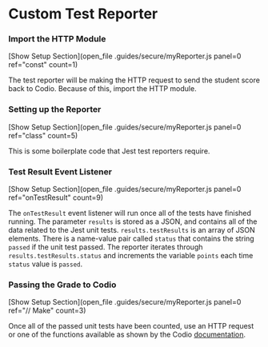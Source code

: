 # Custom Test Reporter

### Import the HTTP Module
[Show Setup Section](open_file .guides/secure/myReporter.js panel=0 ref="const" count=1)

The test reporter will be making the HTTP request to send the student score back to Codio. Because of this, import the HTTP module.

### Setting up the Reporter
[Show Setup Section](open_file .guides/secure/myReporter.js panel=0 ref="class" count=5)

This is some boilerplate code that Jest test reporters require.

### Test Result Event Listener
[Show Setup Section](open_file .guides/secure/myReporter.js panel=0 ref="onTestResult" count=9)

The `onTestResult` event listener will run once all of the tests have finished running. The parameter `results` is stored as a JSON, and contains all of the data related to the Jest unit tests. `results.testResults` is an array of JSON elements. There is a name-value pair called `status` that contains the string `passed` if the unit test passed. The reporter iterates through `results.testResults.status` and increments the variable `points` each time `status` value is `passed`.

### Passing the Grade to Codio
[Show Setup Section](open_file .guides/secure/myReporter.js panel=0 ref="// Make" count=3)

Once all of the passed unit tests have been counted, use an HTTP request or one of the functions available as shown by the Codio [documentation](https://docs.codio.com/instructors/authoring/assessments/partial-points.html#example-bash-grading-script-for-partial-points).